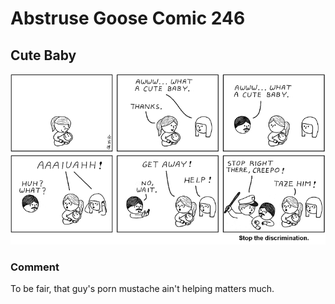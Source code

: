 # Abstruse Goose Comic 246
## Cute Baby

![image](comics/national_organization_for_men.png)
### Comment
To be fair, that guy's porn mustache ain't helping matters much.
